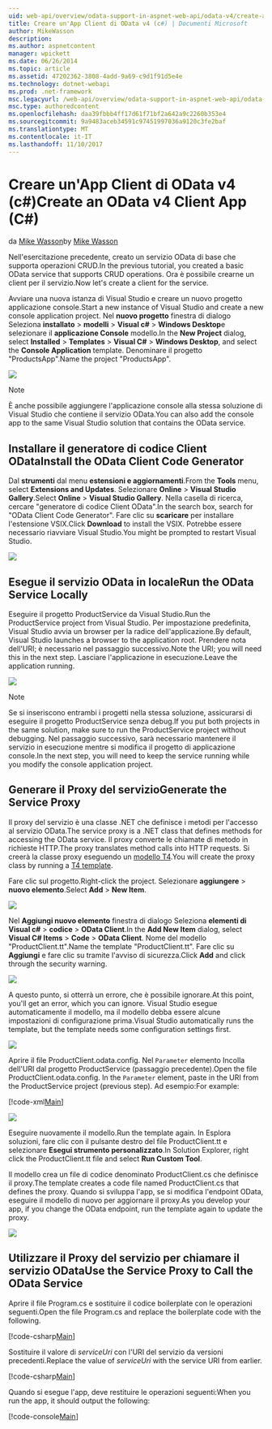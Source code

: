 ```yaml
---
uid: web-api/overview/odata-support-in-aspnet-web-api/odata-v4/create-an-odata-v4-client-app
title: Creare un'App Client di OData v4 (c#) | Documenti Microsoft
author: MikeWasson
description: 
ms.author: aspnetcontent
manager: wpickett
ms.date: 06/26/2014
ms.topic: article
ms.assetid: 47202362-3808-4add-9a69-c9d1f91d5e4e
ms.technology: dotnet-webapi
ms.prod: .net-framework
msc.legacyurl: /web-api/overview/odata-support-in-aspnet-web-api/odata-v4/create-an-odata-v4-client-app
msc.type: authoredcontent
ms.openlocfilehash: daa39fbbb4ff17d61f71bf2a642a9c2260b353e4
ms.sourcegitcommit: 9a9483aceb34591c97451997036a9120c3fe2baf
ms.translationtype: MT
ms.contentlocale: it-IT
ms.lasthandoff: 11/10/2017
---
```

<a name="create-an-odata-v4-client-app-c"></a><span data-ttu-id="bff58-102">Creare un'App Client di OData v4 (c#)</span><span class="sxs-lookup"><span data-stu-id="bff58-102">Create an OData v4 Client App (C#)</span></span>
====================
<span data-ttu-id="bff58-103">da [Mike Wasson](https://github.com/MikeWasson)</span><span class="sxs-lookup"><span data-stu-id="bff58-103">by [Mike Wasson](https://github.com/MikeWasson)</span></span>

<span data-ttu-id="bff58-104">Nell'esercitazione precedente, creato un servizio OData di base che supporta operazioni CRUD.</span><span class="sxs-lookup"><span data-stu-id="bff58-104">In the previous tutorial, you created a basic OData service that supports CRUD operations.</span></span> <span data-ttu-id="bff58-105">Ora è possibile crearne un client per il servizio.</span><span class="sxs-lookup"><span data-stu-id="bff58-105">Now let's create a client for the service.</span></span>

<span data-ttu-id="bff58-106">Avviare una nuova istanza di Visual Studio e creare un nuovo progetto applicazione console.</span><span class="sxs-lookup"><span data-stu-id="bff58-106">Start a new instance of Visual Studio and create a new console application project.</span></span> <span data-ttu-id="bff58-107">Nel **nuovo progetto** finestra di dialogo Seleziona **installato** &gt; **modelli** &gt; **Visual c#** &gt; **Windows Desktop**e selezionare il **applicazione Console** modello.</span><span class="sxs-lookup"><span data-stu-id="bff58-107">In the **New Project** dialog, select **Installed** &gt; **Templates** &gt; **Visual C#** &gt; **Windows Desktop**, and select the **Console Application** template.</span></span> <span data-ttu-id="bff58-108">Denominare il progetto &quot;ProductsApp&quot;.</span><span class="sxs-lookup"><span data-stu-id="bff58-108">Name the project &quot;ProductsApp&quot;.</span></span>

![](create-an-odata-v4-client-app/_static/image1.png)

> [!NOTE]
> <span data-ttu-id="bff58-109">È anche possibile aggiungere l'applicazione console alla stessa soluzione di Visual Studio che contiene il servizio OData.</span><span class="sxs-lookup"><span data-stu-id="bff58-109">You can also add the console app to the same Visual Studio solution that contains the OData service.</span></span>


## <a name="install-the-odata-client-code-generator"></a><span data-ttu-id="bff58-110">Installare il generatore di codice Client OData</span><span class="sxs-lookup"><span data-stu-id="bff58-110">Install the OData Client Code Generator</span></span>

<span data-ttu-id="bff58-111">Dal **strumenti** dal menu **estensioni e aggiornamenti**.</span><span class="sxs-lookup"><span data-stu-id="bff58-111">From the **Tools** menu, select **Extensions and Updates**.</span></span> <span data-ttu-id="bff58-112">Selezionare **Online** &gt; **Visual Studio Gallery**.</span><span class="sxs-lookup"><span data-stu-id="bff58-112">Select **Online** &gt; **Visual Studio Gallery**.</span></span> <span data-ttu-id="bff58-113">Nella casella di ricerca, cercare &quot;generatore di codice Client OData&quot;.</span><span class="sxs-lookup"><span data-stu-id="bff58-113">In the search box, search for &quot;OData Client Code Generator&quot;.</span></span> <span data-ttu-id="bff58-114">Fare clic su **scaricare** per installare l'estensione VSIX.</span><span class="sxs-lookup"><span data-stu-id="bff58-114">Click **Download** to install the VSIX.</span></span> <span data-ttu-id="bff58-115">Potrebbe essere necessario riavviare Visual Studio.</span><span class="sxs-lookup"><span data-stu-id="bff58-115">You might be prompted to restart Visual Studio.</span></span>

[![](create-an-odata-v4-client-app/_static/image3.png)](create-an-odata-v4-client-app/_static/image2.png)

## <a name="run-the-odata-service-locally"></a><span data-ttu-id="bff58-116">Esegue il servizio OData in locale</span><span class="sxs-lookup"><span data-stu-id="bff58-116">Run the OData Service Locally</span></span>

<span data-ttu-id="bff58-117">Eseguire il progetto ProductService da Visual Studio.</span><span class="sxs-lookup"><span data-stu-id="bff58-117">Run the ProductService project from Visual Studio.</span></span> <span data-ttu-id="bff58-118">Per impostazione predefinita, Visual Studio avvia un browser per la radice dell'applicazione.</span><span class="sxs-lookup"><span data-stu-id="bff58-118">By default, Visual Studio launches a browser to the application root.</span></span> <span data-ttu-id="bff58-119">Prendere nota dell'URI; è necessario nel passaggio successivo.</span><span class="sxs-lookup"><span data-stu-id="bff58-119">Note the URI; you will need this in the next step.</span></span> <span data-ttu-id="bff58-120">Lasciare l'applicazione in esecuzione.</span><span class="sxs-lookup"><span data-stu-id="bff58-120">Leave the application running.</span></span>

![](create-an-odata-v4-client-app/_static/image4.png)

> [!NOTE]
> <span data-ttu-id="bff58-121">Se si inseriscono entrambi i progetti nella stessa soluzione, assicurarsi di eseguire il progetto ProductService senza debug.</span><span class="sxs-lookup"><span data-stu-id="bff58-121">If you put both projects in the same solution, make sure to run the ProductService project without debugging.</span></span> <span data-ttu-id="bff58-122">Nel passaggio successivo, sarà necessario mantenere il servizio in esecuzione mentre si modifica il progetto di applicazione console.</span><span class="sxs-lookup"><span data-stu-id="bff58-122">In the next step, you will need to keep the service running while you modify the console application project.</span></span>


## <a name="generate-the-service-proxy"></a><span data-ttu-id="bff58-123">Generare il Proxy del servizio</span><span class="sxs-lookup"><span data-stu-id="bff58-123">Generate the Service Proxy</span></span>

<span data-ttu-id="bff58-124">Il proxy del servizio è una classe .NET che definisce i metodi per l'accesso al servizio OData.</span><span class="sxs-lookup"><span data-stu-id="bff58-124">The service proxy is a .NET class that defines methods for accessing the OData service.</span></span> <span data-ttu-id="bff58-125">Il proxy converte le chiamate di metodo in richieste HTTP.</span><span class="sxs-lookup"><span data-stu-id="bff58-125">The proxy translates method calls into HTTP requests.</span></span> <span data-ttu-id="bff58-126">Si creerà la classe proxy eseguendo un [modello T4](https://msdn.microsoft.com/en-us/library/bb126445.aspx).</span><span class="sxs-lookup"><span data-stu-id="bff58-126">You will create the proxy class by running a [T4 template](https://msdn.microsoft.com/en-us/library/bb126445.aspx).</span></span>

<span data-ttu-id="bff58-127">Fare clic sul progetto.</span><span class="sxs-lookup"><span data-stu-id="bff58-127">Right-click the project.</span></span> <span data-ttu-id="bff58-128">Selezionare **aggiungere** &gt; **nuovo elemento**.</span><span class="sxs-lookup"><span data-stu-id="bff58-128">Select **Add** &gt; **New Item**.</span></span>

![](create-an-odata-v4-client-app/_static/image5.png)

<span data-ttu-id="bff58-129">Nel **Aggiungi nuovo elemento** finestra di dialogo Seleziona **elementi di Visual c#** &gt; **codice** &gt; **OData Client**.</span><span class="sxs-lookup"><span data-stu-id="bff58-129">In the **Add New Item** dialog, select **Visual C# Items** &gt; **Code** &gt; **OData Client**.</span></span> <span data-ttu-id="bff58-130">Nome del modello &quot;ProductClient.tt&quot;.</span><span class="sxs-lookup"><span data-stu-id="bff58-130">Name the template &quot;ProductClient.tt&quot;.</span></span> <span data-ttu-id="bff58-131">Fare clic su **Aggiungi** e fare clic su tramite l'avviso di sicurezza.</span><span class="sxs-lookup"><span data-stu-id="bff58-131">Click **Add** and click through the security warning.</span></span>

[![](create-an-odata-v4-client-app/_static/image7.png)](create-an-odata-v4-client-app/_static/image6.png)

<span data-ttu-id="bff58-132">A questo punto, si otterrà un errore, che è possibile ignorare.</span><span class="sxs-lookup"><span data-stu-id="bff58-132">At this point, you'll get an error, which you can ignore.</span></span> <span data-ttu-id="bff58-133">Visual Studio esegue automaticamente il modello, ma il modello debba essere alcune impostazioni di configurazione prima.</span><span class="sxs-lookup"><span data-stu-id="bff58-133">Visual Studio automatically runs the template, but the template needs some configuration settings first.</span></span>

[![](create-an-odata-v4-client-app/_static/image9.png)](create-an-odata-v4-client-app/_static/image8.png)

<span data-ttu-id="bff58-134">Aprire il file ProductClient.odata.config. Nel `Parameter` elemento Incolla dell'URI dal progetto ProductService (passaggio precedente).</span><span class="sxs-lookup"><span data-stu-id="bff58-134">Open the file ProductClient.odata.config. In the `Parameter` element, paste in the URI from the ProductService project (previous step).</span></span> <span data-ttu-id="bff58-135">Ad esempio:</span><span class="sxs-lookup"><span data-stu-id="bff58-135">For example:</span></span>

[!code-xml[Main](create-an-odata-v4-client-app/samples/sample1.xml)]

[![](create-an-odata-v4-client-app/_static/image11.png)](create-an-odata-v4-client-app/_static/image10.png)

<span data-ttu-id="bff58-136">Eseguire nuovamente il modello.</span><span class="sxs-lookup"><span data-stu-id="bff58-136">Run the template again.</span></span> <span data-ttu-id="bff58-137">In Esplora soluzioni, fare clic con il pulsante destro del file ProductClient.tt e selezionare **Esegui strumento personalizzato**.</span><span class="sxs-lookup"><span data-stu-id="bff58-137">In Solution Explorer, right click the ProductClient.tt file and select **Run Custom Tool**.</span></span>

<span data-ttu-id="bff58-138">Il modello crea un file di codice denominato ProductClient.cs che definisce il proxy.</span><span class="sxs-lookup"><span data-stu-id="bff58-138">The template creates a code file named ProductClient.cs that defines the proxy.</span></span> <span data-ttu-id="bff58-139">Quando si sviluppa l'app, se si modifica l'endpoint OData, eseguire il modello di nuovo per aggiornare il proxy.</span><span class="sxs-lookup"><span data-stu-id="bff58-139">As you develop your app, if you change the OData endpoint, run the template again to update the proxy.</span></span>

![](create-an-odata-v4-client-app/_static/image12.png)

## <a name="use-the-service-proxy-to-call-the-odata-service"></a><span data-ttu-id="bff58-140">Utilizzare il Proxy del servizio per chiamare il servizio OData</span><span class="sxs-lookup"><span data-stu-id="bff58-140">Use the Service Proxy to Call the OData Service</span></span>

<span data-ttu-id="bff58-141">Aprire il file Program.cs e sostituire il codice boilerplate con le operazioni seguenti.</span><span class="sxs-lookup"><span data-stu-id="bff58-141">Open the file Program.cs and replace the boilerplate code with the following.</span></span>

[!code-csharp[Main](create-an-odata-v4-client-app/samples/sample2.cs)]

<span data-ttu-id="bff58-142">Sostituire il valore di *serviceUri* con l'URI del servizio da versioni precedenti.</span><span class="sxs-lookup"><span data-stu-id="bff58-142">Replace the value of *serviceUri* with the service URI from earlier.</span></span>

[!code-csharp[Main](create-an-odata-v4-client-app/samples/sample3.cs)]

<span data-ttu-id="bff58-143">Quando si esegue l'app, deve restituire le operazioni seguenti:</span><span class="sxs-lookup"><span data-stu-id="bff58-143">When you run the app, it should output the following:</span></span>

[!code-console[Main](create-an-odata-v4-client-app/samples/sample4.cmd)]
